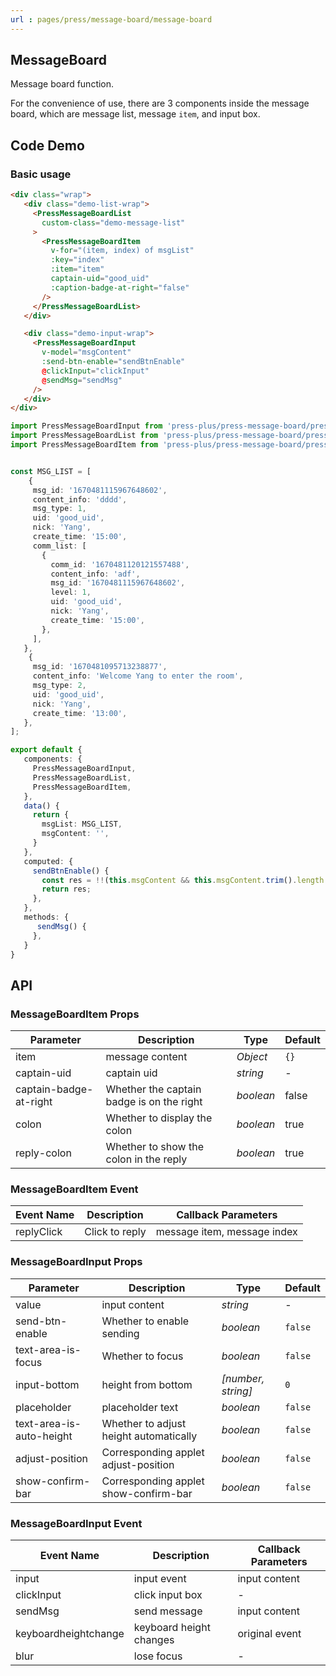 ```yaml
---
url : pages/press/message-board/message-board
---
```


## MessageBoard 

Message board function.

For the convenience of use, there are 3 components inside the message board, which are message list, message `item`, and input box.


## Code Demo

### Basic usage


```html
<div class="wrap">
   <div class="demo-list-wrap">
     <PressMessageBoardList
       custom-class="demo-message-list"
     >
       <PressMessageBoardItem
         v-for="(item, index) of msgList"
         :key="index"
         :item="item"
         captain-uid="good_uid"
         :caption-badge-at-right="false"
       />
     </PressMessageBoardList>
   </div>

   <div class="demo-input-wrap">
     <PressMessageBoardInput
       v-model="msgContent"
       :send-btn-enable="sendBtnEnable"
       @clickInput="clickInput"
       @sendMsg="sendMsg"
     />
   </div>
</div>
```

```ts
import PressMessageBoardInput from 'press-plus/press-message-board/press-message-board-input.vue';
import PressMessageBoardList from 'press-plus/press-message-board/press-message-board-list.vue';
import PressMessageBoardItem from 'press-plus/press-message-board/press-message-board-item.vue';


const MSG_LIST = [
    {
     msg_id: '1670481115967648602',
     content_info: 'dddd',
     msg_type: 1,
     uid: 'good_uid',
     nick: 'Yang',
     create_time: '15:00',
     comm_list: [
       {
         comm_id: '1670481120121557488',
         content_info: 'adf',
         msg_id: '1670481115967648602',
         level: 1,
         uid: 'good_uid',
         nick: 'Yang',
         create_time: '15:00',
       },
     ],
   },
    {
     msg_id: '1670481095713238877',
     content_info: 'Welcome Yang to enter the room',
     msg_type: 2,
     uid: 'good_uid',
     nick: 'Yang',
     create_time: '13:00',
   },
];

export default {
   components: {
     PressMessageBoardInput,
     PressMessageBoardList,
     PressMessageBoardItem,
   },
   data() {
     return {
       msgList: MSG_LIST,
       msgContent: '',
     }
   },
   computed: {
     sendBtnEnable() {
       const res = !!(this.msgContent && this.msgContent.trim().length > 0);
       return res;
     },
   },
   methods: {
      sendMsg() {
     },
   }
}
```

## API




### MessageBoardItem Props


| Parameter              | Description                               | Type      | Default |
| ---------------------- | ----------------------------------------- | --------- | ------- |
| item                   | message content                           | _Object_  | `{}`    |
| captain-uid            | captain uid                               | _string_  | -       |
| captain-badge-at-right | Whether the captain badge is on the right | _boolean_ | false   |
| colon                  | Whether to display the colon              | _boolean_ | true    |
| reply-colon            | Whether to show the colon in the reply    | _boolean_ | true    |

### MessageBoardItem Event


| Event Name | Description    | Callback Parameters         |
| ---------- | -------------- | --------------------------- |
| replyClick | Click to reply | message item, message index |


### MessageBoardInput Props


| Parameter                | Description                            | Type               | Default |
| ------------------------ | -------------------------------------- | ------------------ | ------- |
| value                    | input content                          | _string_           | -       |
| send-btn-enable          | Whether to enable sending              | _boolean_          | `false` |
| text-area-is-focus       | Whether to focus                       | _boolean_          | `false` |
| input-bottom             | height from bottom                     | _[number, string]_ | `0`     |
| placeholder              | placeholder text                       | _boolean_          | `false` |
| text-area-is-auto-height | Whether to adjust height automatically | _boolean_          | `false` |
| adjust-position          | Corresponding applet adjust-position   | _boolean_          | `false` |
| show-confirm-bar         | Corresponding applet show-confirm-bar  | _boolean_          | `false` |


### MessageBoardInput Event


| Event Name           | Description             | Callback Parameters |
| -------------------- | ----------------------- | ------------------- |
| input                | input event             | input content       |
| clickInput           | click input box         | -                   |
| sendMsg              | send message            | input content       |
| keyboardheightchange | keyboard height changes | original event      |
| blur                 | lose focus              | -                   |